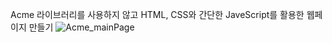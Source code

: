 A c m e
라이브러리를 사용하지 않고 HTML, CSS와 간단한 JaveScript를 활용한 웹페이지 만들기 
![Acme_mainPage](https://github.com/emfkdlvnem/Acme/assets/119483466/29f7f766-93bb-48fa-9a88-5a21fd5ef6a0)
